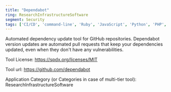 ```yaml
---
title: "Dependabot"
ring: ResearchInfrastructureSoftware
segment: Security
tags: ['CI/CD', 'command-line', 'Ruby', 'JavaScript', 'Python', 'PHP', 'Dart', 'Elixir', 'Elm', 'Go', 'Rust', 'Java', '.NET']
---
```

Automated dependency update tool for GitHub repositories. Dependabot version updates are automated pull requests that keep your dependencies updated, even when they don't have any vulnerabilities.

Tool License: https://spdx.org/licenses/MIT

Tool url: https://github.com/dependabot

Application Category (or Categories in case of multi-tier tool): ResearchInfrastructureSoftware
